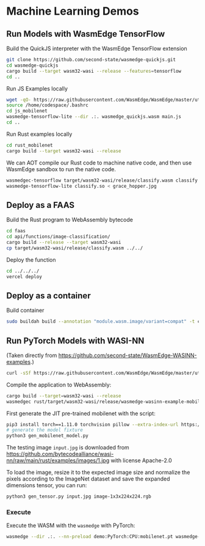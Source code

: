 # Machine Learning Demos

## Run Models with WasmEdge TensorFlow

Build the QuickJS interpreter with the WasmEdge TensorFlow extension

```sh
git clone https://github.com/second-state/wasmedge-quickjs.git
cd wasmedge-quickjs
cargo build --target wasm32-wasi --release --features=tensorflow
cd ..
```

Run JS Examples locally

```sh
wget -qO- https://raw.githubusercontent.com/WasmEdge/WasmEdge/master/utils/install.sh | bash -s -- -e all -v 0.12.1
source /home/codespace/.bashrc
cd js_mobilenet
wasmedge-tensorflow-lite --dir .:. wasmedge_quickjs.wasm main.js
cd ..
```

Run Rust examples locally

```sh
cd rust_mobilenet
cargo build --target wasm32-wasi --release
```

We can AOT compile our Rust code to machine native code, and then use WasmEdge sandbox to run the native code.

```sh
wasmedgec-tensorflow target/wasm32-wasi/release/classify.wasm classify.so
wasmedge-tensorflow-lite classify.so < grace_hopper.jpg
```

## Deploy as a FAAS

Build the Rust program to WebAssembly bytecode

```sh
cd faas
cd api/functions/image-classification/
cargo build --release --target wasm32-wasi
cp target/wasm32-wasi/release/classify.wasm ../../
```

Deploy the function

```sh
cd ../../../
vercel deploy
```

## Deploy as a container

Build container

```sh
sudo buildah build --annotation "module.wasm.image/variant=compat" -t classify .
```

## Run PyTorch Models with WASI-NN

(Taken directly from https://github.com/second-state/WasmEdge-WASINN-examples.)

```sh
curl -sSf https://raw.githubusercontent.com/WasmEdge/WasmEdge/master/utils/install.sh | bash -s -- --plugins wasi_nn-pytorch
```

Compile the application to WebAssembly:

```bash
cargo build --target=wasm32-wasi --release
wasmedgec rust/target/wasm32-wasi/release/wasmedge-wasinn-example-mobilenet-image-named-model.wasm wasmedge-wasinn-example-mobilenet-image-named-model-aot.wasm
```

First generate the JIT pre-trained mobilenet with the script:

```bash
pip3 install torch==1.11.0 torchvision pillow --extra-index-url https://download.pytorch.org/whl/lts/1.8/cpu
# generate the model fixture
python3 gen_mobilenet_model.py
```

The testing image `input.jpg` is downloaded from <https://github.com/bytecodealliance/wasi-nn/raw/main/rust/examples/images/1.jpg> with license Apache-2.0

To load the image, resize it to the expected image size and normalize the pixels according to the ImageNet dataset and save the expanded dimensions tensor, you can run:

```bash
python3 gen_tensor.py input.jpg image-1x3x224x224.rgb
```

### Execute

Execute the WASM with the `wasmedge` with PyTorch:

```bash
wasmedge --dir .:. --nn-preload demo:PyTorch:CPU:mobilenet.pt wasmedge-wasinn-example-mobilenet-image-named-model.wasm demo input.jpg
```
